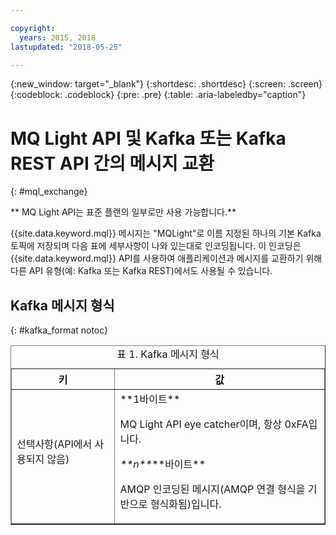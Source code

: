```yaml
---

copyright:
  years: 2015, 2018
lastupdated: "2018-05-25"

---
```


{:new_window: target="_blank"}
{:shortdesc: .shortdesc}
{:screen: .screen}
{:codeblock: .codeblock}
{:pre: .pre}
{:table: .aria-labeledby="caption"}

# MQ Light API 및 Kafka 또는 Kafka REST API 간의 메시지 교환
{: #mql_exchange}

** MQ Light API는 표준 플랜의 일부로만 사용 가능합니다.**
<br/>

{{site.data.keyword.mql}} 메시지는 "MQLight"로 이름 지정된 하나의 기본 Kafka 토픽에 저장되며 다음 표에 세부사항이 나와 있는대로 인코딩됩니다. 이 인코딩은 {{site.data.keyword.mql}} API를 사용하여 애플리케이션과 메시지를 교환하기 위해 다른 API 유형(예: Kafka 또는 Kafka REST)에서도 사용될 수 있습니다.

## Kafka 메시지 형식
{: #kafka_format notoc}

<table border='1'>
<caption>표 1. Kafka 메시지 형식</caption>
  <tr>
    <th> 키 </th>
    <th> 값 </th>
  </tr>
  <tr>
    <td> 선택사항(API에서 사용되지 않음)
	<p></p>
	</td>
    <td>**1바이트**
	<p>		     MQ Light API eye catcher이며, 항상 0xFA입니다.</p>
    <p><var class="keyword varname">**n**</var>**바이트**</p>
    <p>		    AMQP 인코딩된 메시지(AMQP 연결 형식을 기반으로 형식화됨)입니다. </p></td>
  </tr>
</table>


